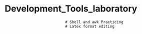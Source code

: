# Development_Tools_laboratory
                               # Shell and awk Practicing 
                               # Latex format editing 

